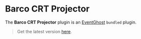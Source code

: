 # Barco CRT Projector

The **Barco CRT Projector** plugin is an [EventGhost](https://github.com/EventGhost/EventGhost) `bundled` plugin.

> Get the latest version [here](https://github.com/EventGhost/EventGhost/tree/master/plugins/Barco).